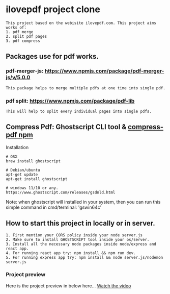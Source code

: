 # ilovepdf project clone
```
This project based on the webisite ilovepdf.com. This project aims works of:
1. pdf merge
2. split pdf pages
3. pdf compress
```

## Packages use for pdf works.

### pdf-merger-js: https://www.npmjs.com/package/pdf-merger-js/v/5.0.0
```
This package helps to merge multiple pdfs at one time into single pdf.
```
### pdf split: https://www.npmjs.com/package/pdf-lib
```
This will help to split every individual pages into single pdfs.
```

## Compress Pdf: Ghostscript CLI tool & [compress-pdf npm](https://www.npmjs.com/package/compress-pdf)
Installation
```
# OSX
brew install ghostscript

# Debian/ubuntu
apt-get update
apt-get install ghostscript

# windows 11/10 or any.
https://www.ghostscript.com/releases/gsdnld.html
```
Note: when ghostscript will installed in your system, then you can run this simple command in cmd/terminal: 'gswin64c'

## How to start this project in locally or in server.
```
1. First mention your CORS policy inside your node server.js
2. Make sure to install GHOSTSCRIPT tool inside your os/server.
3. Install all the necessary node packages inside node/express and react app.
4. For running react app try: npm install && npm run dev.
5. For running express app try: npm install && node server.js/nodemon server.js
```

### Project preview
Here is the project preview in below here...
[Watch the video](https://raw.githubusercontent.com/username/repository/branch/path/to/video.mp4)
